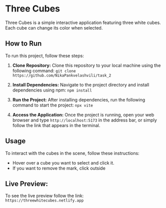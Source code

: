 # Three Cubes

Three Cubes is a simple interactive application featuring three white cubes. Each cube can change its color when selected.

## How to Run

To run this project, follow these steps:

1. **Clone Repository:** Clone this repository to your local machine using the following command:
```git clone https://github.com/NikaPankvelashvili/task_2 ```


2. **Install Dependencies:** Navigate to the project directory and install dependencies using npm:
``` npm install ```


3. **Run the Project:** After installing dependencies, run the following command to start the project:
``` npx vite ```


4. **Access the Application:** Once the project is running, open your web browser and type `http://localhost:5173` in the address bar, or simply follow the link that appears in the terminal.
## Usage

To interact with the cubes in the scene, follow these instructions:

- Hover over a cube you want to select and click it.
- If you want to remove the mark, click outside

## Live Preview:
To see the live preview follow the link:
``` https://threewhitecubes.netlify.app ```
